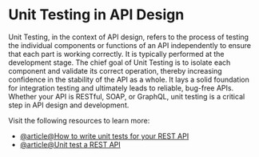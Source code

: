 # Unit Testing in API Design

Unit Testing, in the context of API design, refers to the process of testing the individual components or functions of an API independently to ensure that each part is working correctly. It is typically performed at the development stage. The chief goal of Unit Testing is to isolate each component and validate its correct operation, thereby increasing confidence in the stability of the API as a whole. It lays a solid foundation for integration testing and ultimately leads to reliable, bug-free APIs. Whether your API is RESTful, SOAP, or GraphQL, unit testing is a critical step in API design and development.

Visit the following resources to learn more:

- [@article@How to write unit tests for your REST API](https://medium.com/@oyetoketoby80/how-to-write-unit-test-for-your-rest-api-f8f71376273f)
- [@article@Unit test a REST API](https://www.testim.io/blog/unit-test-rest-api/)